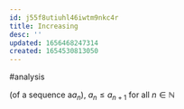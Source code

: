 ```yaml
---
id: j55f8utiuhl46iwtm9nkc4r
title: Increasing
desc: ''
updated: 1656468247314
created: 1654530813050
---
```

#analysis 

(of a sequence a$a_n$), $a_n \leq a_{n+1}$ for all $n \in \mathbb{N}$
